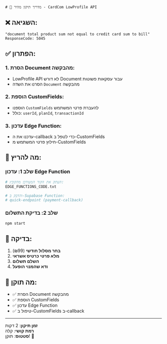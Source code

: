     # 🔧 מדריך תיקון מהיר - CardCom LowProfile API

## ❌ השגיאה:
```
"document total product sum not equal to credit card sum to bill"
ResponseCode: 5045
```

## ✅ הפתרון:

### 1. **הסרת Document מהבקשה:**
- LowProfile API לא דורש Document עבור עסקאות פשוטות
- הסרנו את השדה `Document` מהבקשה

### 2. **הוספת CustomFields:**
- הוספנו `CustomFields` להעברת פרטי המשתמש
- כולל: `userId`, `planId`, `transactionId`

### 3. **עדכון Edge Function:**
- עדכנו את ה-callback כדי לטפל ב-CustomFields
- חילוץ פרטי המשתמש מ-CustomFields

## 🚀 מה להריץ:

### שלב 1: עדכון Edge Function
```bash
# העתק את הקוד המעודכן מהקובץ:
EDGE_FUNCTIONS_CODE.txt

# והדבק ב-Supabase Function:
# quick-endpoint (payment-callback)
```

### שלב 2: בדיקת התשלום
```bash
npm start
```

## 📱 בדיקה:

1. **בחר מסלול חודשי** (₪99)
2. **מלא פרטי כרטיס אשראי**
3. **השלם תשלום**
4. **ודא שהמנוי הופעל**

## 🎯 מה תוקן:

- ✅ הסרת Document מהבקשה
- ✅ הוספת CustomFields
- ✅ עדכון Edge Function
- ✅ טיפול ב-CustomFields ב-callback

---

**זמן תיקון**: 2 דקות  
**רמת קושי**: קלה  
**סטטוס**: תוקן! 🚀
